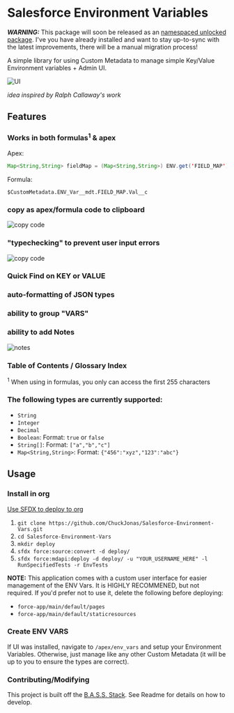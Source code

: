 # Salesforce Environment Variables

***WARNING:*** This package will soon be released as an [namespaced unlocked package](https://github.com/ChuckJonas/Salesforce-Environment-Vars/issues/3).  I've you have already installed and want to stay up-to-sync with the latest improvements, there will be a manual migration process!

A simple library for using Custom Metadata to manage simple Key/Value Environment variables + Admin UI.

![UI](https://user-images.githubusercontent.com/5217568/58003863-f841e400-7a9e-11e9-8e7a-27b710606086.png)


*idea inspired by Ralph Callaway's work*

## Features

### Works in both formulas<sup>1</sup> & apex

Apex:
```java
Map<String,String> fieldMap = (Map<String,String>) ENV.get('FIELD_MAP');
```

Formula:
```
$CustomMetadata.ENV_Var__mdt.FIELD_MAP.Val__c
```

### copy as apex/formula code to clipboard
![copy code](https://user-images.githubusercontent.com/5217568/58001336-6636dd00-7a98-11e9-875b-a468d42633cc.png)

### "typechecking" to prevent user input errors
![copy code](https://user-images.githubusercontent.com/5217568/58004297-2ecc2e80-7aa0-11e9-9ca9-c0e2e5d4a0da.png)

### Quick Find on KEY or VALUE

### auto-formatting of JSON types

### ability to group "VARS"

### ability to add Notes
![notes](
https://user-images.githubusercontent.com/5217568/58004459-7d79c880-7aa0-11e9-9641-5ef774ea603f.png)

### Table of Contents / Glossary Index

<sup>1</sup> When using in formulas, you only can access the first 255 characters

### The following types are currently supported:

- `String`
- `Integer`
- `Decimal`
- `Boolean`: Format: `true` or `false`
- `String[]`: Format: `["a","b","c"]`
- `Map<String,String>`: Format: `{"456":"xyz","123":"abc"}`

## Usage

### Install in org

[Use SFDX to deploy to org](https://developer.salesforce.com/docs/atlas.en-us.sfdx_dev.meta/sfdx_dev/sfdx_dev_build_mdapi_deploy.htm)

1. `git clone https://github.com/ChuckJonas/Salesforce-Environment-Vars.git`
1. `cd Salesforce-Environment-Vars`
1. `mkdir deploy`
2. `sfdx force:source:convert -d deploy/`
3. `sfdx force:mdapi:deploy -d deploy/ -u "YOUR_USERNAME_HERE" -l RunSpecifiedTests -r EnvTests`

**NOTE:** This application comes with a custom user interface for easier management of the ENV Vars.  It is HIGHLY RECOMMENED, but not required. If you'd prefer not to use it, delete the following before deploying:

- `force-app/main/default/pages`
- `force-app/main/default/staticresources`

### Create ENV VARS

If UI was installed, navigate to `/apex/env_vars` and setup your Environment Variables.  Otherwise, just manage like any other Custom Metadata (it will be up to you to ensure the types are correct).


### Contributing/Modifying

This project is built off the [B.A.S.S. Stack](https://github.com/ChuckJonas/bad-ass-salesforce-stack).  See Readme for details on how to develop.
